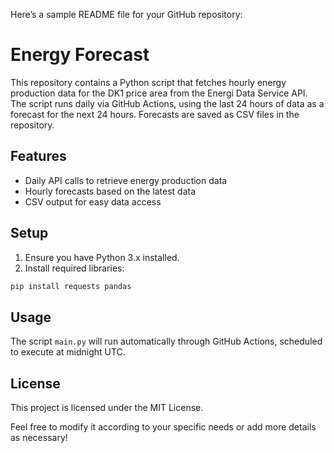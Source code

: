 Here’s a sample README file for your GitHub repository:
# Energy Forecast

This repository contains a Python script that fetches hourly energy production data for the DK1 price area from the Energi Data Service API. The script runs daily via GitHub Actions, using the last 24 hours of data as a forecast for the next 24 hours. Forecasts are saved as CSV files in the repository.

## Features

- Daily API calls to retrieve energy production data
- Hourly forecasts based on the latest data
- CSV output for easy data access

## Setup

1. Ensure you have Python 3.x installed.
2. Install required libraries:

```bash
pip install requests pandas
```

## Usage

The script `main.py` will run automatically through GitHub Actions, scheduled to execute at midnight UTC.

## License

This project is licensed under the MIT License.

Feel free to modify it according to your specific needs or add more details as necessary!

